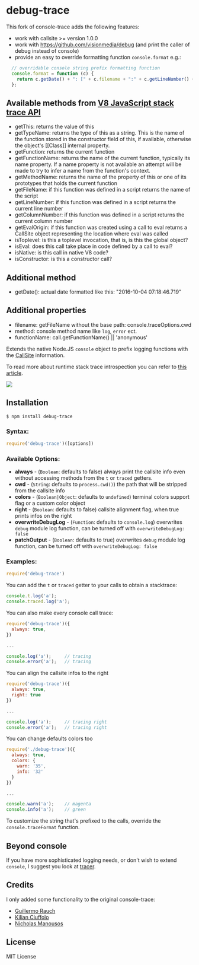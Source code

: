 # debug-trace

This fork of console-trace adds the following features:
 * work with callsite >= version 1.0.0
 * work with https://github.com/visionmedia/debug
 (and print the caller of debug instead of console)
 * provide an easy to override formatting function `console.format` e.g.:

```javascript
  // overridable console string prefix formatting function
  console.format = function (c) {
    return c.getDate() + ": [" + c.filename + ":" + c.getLineNumber() + "] " + c.functionName;
  };
```

## Available methods from [V8 JavaScript stack trace API](https://code.google.com/p/v8/wiki/JavaScriptStackTraceApi)
 * getThis: returns the value of this
 * getTypeName: returns the type of this as a string. This is the name of the function stored in the constructor field of this, if available, otherwise the object's [[Class]] internal property.
 * getFunction: returns the current function
 * getFunctionName: returns the name of the current function, typically its name property. If a name property is not available an attempt will be made to try to infer a name from the function's context.
 * getMethodName: returns the name of the property of this or one of its prototypes that holds the current function
 * getFileName: if this function was defined in a script returns the name of the script
 * getLineNumber: if this function was defined in a script returns the current line number
 * getColumnNumber: if this function was defined in a script returns the current column number
 * getEvalOrigin: if this function was created using a call to eval returns a CallSite object representing the location where eval was called
 * isToplevel: is this a toplevel invocation, that is, is this the global object?
 * isEval: does this call take place in code defined by a call to eval?
 * isNative: is this call in native V8 code?
 * isConstructor: is this a constructor call?

## Additional method
  * getDate(): actual date formatted like this: "2016-10-04 07:18:46.719"

## Additional properties
  * filename: getFileName without the base path: console.traceOptions.cwd
  * method: console method name like `log`, `error` ect.
  * functionName: call.getFunctionName() || 'anonymous'


Extends the native Node.JS `console` object to prefix logging functions
with the [CallSite](http://github.com/visionmedia/callsite) information.

To read more about runtime stack trace introspection you can refer to [this
article](http://www.devthought.com/2011/12/22/a-string-is-not-an-error/#beyond).

![](http://f.cl.ly/items/1T2K0H0i2H2J0C3q3H2u/console-trace.png)

## Installation

    $ npm install debug-trace

### Syntax:

```javascript
require('debug-trace')([options])
```

### Available Options:

* __always__ - (`Boolean`: defaults to false) always print the callsite info even without accessing methods from the `t` or `traced` getters.
* __cwd__ - (`String`: defaults to `process.cwd()`) the path that will be stripped from the callsite info
* __colors__ - (`Boolean|Object`: defaults to `undefined`) terminal colors support flag or a custom color object
* __right__ - (`Boolean`: defaults to false) callsite alignment flag, when true prints infos on the right
* __overwriteDebugLog__ - (`Function`: defaults to `console.log`) overwrites `debug` module log function, can be turned off with `overwriteDebugLog: false`
* __patchOutput__ - (`Boolean`: defaults to true) overwrites `debug` module log function, can be turned off with `overwriteDebugLog: false`

### Examples:

```javascript
require('debug-trace')
```

You can add the `t` or `traced` getter to your calls to obtain a stacktrace:

```javascript
console.t.log('a');
console.traced.log('a');
```

You can also make every console call trace:

```javascript
require('debug-trace')({
  always: true,
})

...

console.log('a');     // tracing
console.error('a');   // tracing
```

You can align the callsite infos to the right

```javascript
require('debug-trace')({
  always: true,
  right: true
})

...

console.log('a');     // tracing right
console.error('a');   // tracing right
```

You can change defaults colors too

```javascript
require('./debug-trace')({
  always: true,
  colors: {
    warn: '35',
    info: '32'
  }
})

...

console.warn('a');    // magenta
console.info('a');    // green
```

To customize the string that's prefixed to the calls, override the
`console.traceFormat` function.

## Beyond console
If you have more sophisticated logging needs, or don't wish to extend
`console`, I suggest you look at [tracer](https://github.com/baryon/tracer).

## Credits
I only added some functionality to the original console-trace:

  * [Guillermo Rauch](https://github.com/guille)
  * [Kilian Ciuffolo](https://github.com/kilianc)
  * [Nicholas Manousos](https://github.com/nmanousos)

## License
MIT License
